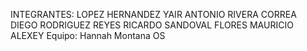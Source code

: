 INTEGRANTES: 
LOPEZ HERNANDEZ YAIR ANTONIO
RIVERA CORREA DIEGO 
RODRIGUEZ REYES RICARDO
SANDOVAL FLORES MAURICIO ALEXEY
Equipo: Hannah Montana OS
